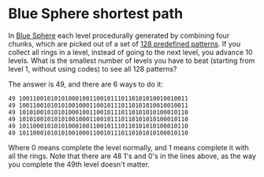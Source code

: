 # Blue Sphere shortest path

In [Blue Sphere](https://info.sonicretro.org/Blue_Sphere) each level procedurally generated by combining four chunks, which are picked out of a set of [128 predefined patterns](https://info.sonicretro.org/Blue_Sphere/Maps). If you collect all rings in a level, instead of going to the next level, you advance 10 levels. What is the smallest number of levels you have to beat (starting from level 1, without using codes) to see all 128 patterns?

The answer is 49, and there are 6 ways to do it:
```
49 100110010101010001001100101110110101010010010011
49 100110010101010010001100101110110101010010010011
49 101010010101010001001100101110110101010100010110
49 101010010101010010001100101110110101010100010110
49 101100010101010001001100101110110101010100010110
49 101100010101010010001100101110110101010100010110
```

Where 0 means complete the level normally, and 1 means complete it with all the rings. Note that there are 48 1's and 0's in the lines above, as the way you complete the 49th level doesn't matter.

